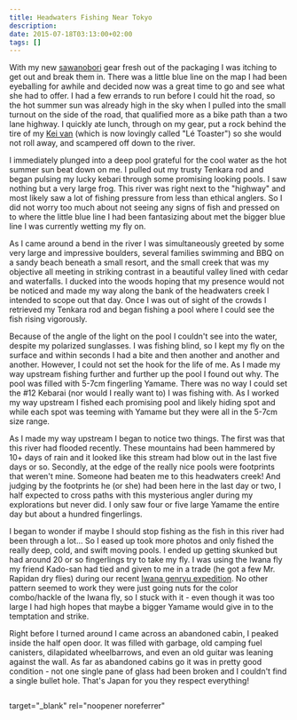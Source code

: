 ```yaml
---
title: Headwaters Fishing Near Tokyo
description:
date: 2015-07-18T03:13:00+02:00
tags: []
---
```

<div class=“text-lg m-2”>
<p class="mb-2">With my new <a href="https://www.fallfishtenkara.com/sawanobori-stream-climbing-shoes/" target="_blank">sawanobori</a> gear fresh out of the packaging I was itching to get out and break them in. There was a little blue line on the map I had been eyeballing for awhile and decided now was a great time to go and see what she had to offer. I had a few errands to run before I could hit the road, so the hot summer sun was already high in the sky when I pulled into the small turnout on the side of the road, that qualified more as a bike path than a two lane highway. I quickly ate lunch, through on my gear, put a rock behind the tire of my <a href="https://www.fallfishtenkara.com/japanese-kei-cars/" target="_blank">Kei van</a> (which is now lovingly called "Lé Toaster") so she would not roll away, and scampered off down to the river.</p>



<p class="mt-2 mb-2">I immediately plunged into a deep pool grateful for the cool water as the hot summer sun beat down on me. I pulled out my trusty Tenkara rod and began pulsing my lucky kebari through some promising looking pools. I saw nothing but a very large frog. This river was right next to the "highway" and most likely saw a lot of fishing pressure from less than ethical anglers. So I did not worry too much about not seeing any signs of fish and pressed on to where the little blue line I had been fantasizing about met the bigger blue line I was currently wetting my fly on.</p>



<p class="mt-2 mb-2">As I came around a bend in the river I was simultaneously greeted by some very large and impressive boulders, several families swimming and BBQ on a sandy beach beneath a small resort, and the small creek that was my objective all meeting in striking contrast in a beautiful valley lined with cedar and waterfalls. I ducked into the woods hoping that my presence would not be noticed and made my way along the bank of the headwaters creek I intended to scope out that day. Once I was out of sight of the crowds I retrieved my Tenkara rod and began fishing a pool where I could see the fish rising vigorously.</p>



<p class="mt-2 mb-2">Because of the angle of the light on the pool I couldn't see into the water, despite my polarized sunglasses. I was fishing blind, so I kept my fly on the surface and within seconds I had a bite and then another and another and another. However, I could not set the hook for the life of me. As I made my way upstream fishing further and further up the pool I found out why. The pool was filled with 5-7cm fingerling Yamame. There was no way I could set the #12 Kebarai (nor would I really want to) I was fishing with. As I worked my way upstream I fished each promising pool and likely hiding spot and while each spot was teeming with Yamame but they were all in the 5-7cm size range.</p>



<p class="mt-2 mb-2">As I made my way upstream I began to notice two things. The first was that this river had flooded recently. These mountains had been hammered by 10+ days of rain and it looked like this stream had blow out in the last five days or so. Secondly, at the edge of the really nice pools were footprints that weren't mine. Someone had beaten me to this headwaters creek! And judging by the footprints he (or she) had been here in the last day or two, I half expected to cross paths with this mysterious angler during my explorations but never did. I only saw four or five large Yamame the entire day but about a hundred fingerlings.</p>



<p class="mt-2 mb-2">I began to wonder if maybe I should stop fishing as the fish in this river had been through a lot... So I eased up took more photos and only fished the really deep, cold, and swift moving pools. I ended up getting skunked but had around 20 or so fingerlings try to take my fly. I was using the Iwana fly my friend Kado-san had tied and given to me in a trade (he got a few Mr. Rapidan dry flies) during our recent <a href="https://www.badgertenkara.com/the-bt-blog/iwana-tenkara-a-guest-post-by-isaac-tait" target="_blank">Iwana genryu expedition</a>. No other pattern seemed to work they were just going nuts for the color combo/hackle of the Iwana fly, so I stuck with it - even though it was too large I had high hopes that maybe a bigger Yamame would give in to the temptation and strike.</p>



<p class="mt-2 mb-2">Right before I turned around I came across an abandoned cabin, I peaked inside the half open door. It was filled with garbage, old camping fuel canisters, dilapidated wheelbarrows, and even an old guitar was leaning against the wall. As far as abandoned cabins go it was in pretty good condition - not one single pane of glass had been broken and I couldn't find a single bullet hole. That's Japan for you they respect <span class="underline">everything</span>!</p>

<img class="w-8/12 rounded-lg shadow-lg mx-auto" src="" alt="" />
</div>

target="_blank" rel="noopener noreferrer"